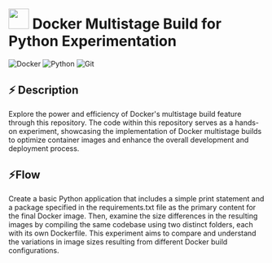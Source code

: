 # <img src="https://camo.githubusercontent.com/167ab640dc8baf89d5e743fc9c3e6857da0a8d905a1915bd9415665b633cf2f2/68747470733a2f2f6d656469612e74656e6f722e636f6d2f696d616765732f66303032656537643235373266303837383431623534373836306363373333392f74656e6f722e676966" width="40px"> Docker Multistage Build for Python Experimentation

![Docker](https://img.shields.io/badge/-Docker-black?style=flat-square&logo=docker)
![Python](https://img.shields.io/badge/-Python-black?style=flat-square&logo=python)
![Git](https://img.shields.io/badge/-Git-black?style=flat-square&logo=git)

## ⚡ Description
Explore the power and efficiency of Docker's multistage build feature through this repository. The code within this repository serves as a hands-on experiment, showcasing the implementation of Docker multistage builds to optimize container images and enhance the overall development and deployment process.

## ⚡Flow
Create a basic Python application that includes a simple print statement and a package specified in the requirements.txt file as the primary content for the final Docker image. Then, examine the size differences in the resulting images by compiling the same codebase using two distinct folders, each with its own Dockerfile. This experiment aims to compare and understand the variations in image sizes resulting from different Docker build configurations.